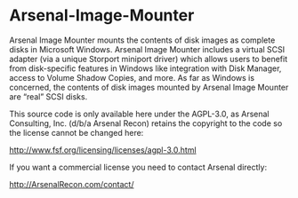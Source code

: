 Arsenal-Image-Mounter
=====================

Arsenal Image Mounter mounts the contents of disk images as complete disks in Microsoft Windows. Arsenal Image Mounter includes a virtual SCSI adapter (via a unique Storport miniport driver) which allows users to benefit from disk-specific features in Windows like integration with Disk Manager, access to Volume Shadow Copies, and more. As far as Windows is concerned, the contents of disk images mounted by Arsenal Image Mounter are “real” SCSI disks.

This source code is only available here under the AGPL-3.0, as Arsenal Consulting, Inc. (d/b/a Arsenal Recon) retains the copyright to the code so the license cannot be changed here:

http://www.fsf.org/licensing/licenses/agpl-3.0.html

If you want a commercial license you need to contact Arsenal directly:

http://ArsenalRecon.com/contact/
